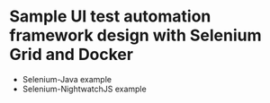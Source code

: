 # Sample UI test automation framework design with Selenium Grid and Docker

- Selenium-Java example
- Selenium-NightwatchJS example